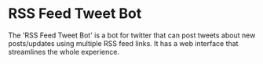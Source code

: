 # RSS Feed Tweet Bot
The 'RSS Feed Tweet Bot'  is a bot for twitter that can post tweets about new posts/updates using multiple RSS feed links. It has a web interface that streamlines the whole experience.
